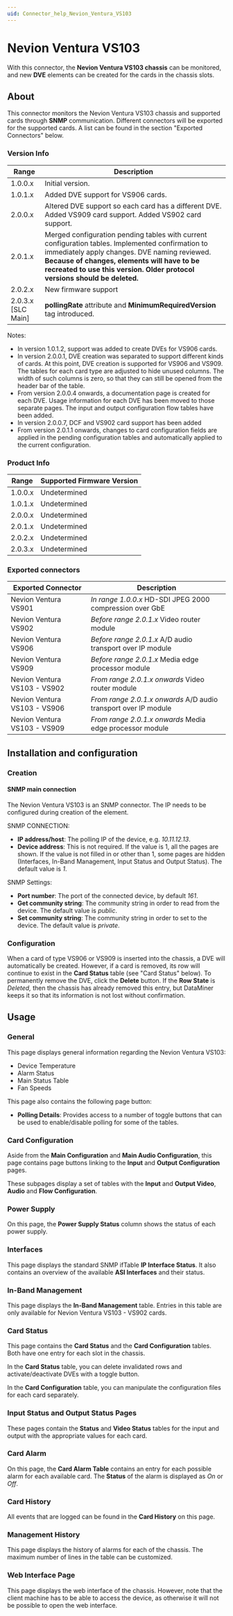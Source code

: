 ```yaml
---
uid: Connector_help_Nevion_Ventura_VS103
---
```


# Nevion Ventura VS103

With this connector, the **Nevion Ventura VS103 chassis** can be monitored, and new **DVE** elements can be created for the cards in the chassis slots.

## About

This connector monitors the Nevion Ventura VS103 chassis and supported cards through **SNMP** communication. Different connectors will be exported for the supported cards. A list can be found in the section "Exported Connectors" below.

### Version Info

| **Range**     | **Description**                                                                                                                                                                                                                                                               |
|----------------------|-------------------------------------------------------------------------------------------------------------------------------------------------------------------------------------------------------------------------------------------------------------------------------|
| 1.0.0.x              | Initial version.                                                                                                                                                                                                                                                              |
| 1.0.1.x              | Added DVE support for VS906 cards.                                                                                                                                                                                                                                            |
| 2.0.0.x              | Altered DVE support so each card has a different DVE. Added VS909 card support. Added VS902 card support.                                                                                                                                                                     |
| 2.0.1.x              | Merged configuration pending tables with current configuration tables. Implemented confirmation to immediately apply changes. DVE naming reviewed. **Because of changes, elements will have to be recreated to use this version. Older protocol versions should be deleted.** |
| 2.0.2.x              | New firmware support                                                                                                                                                                                                                                                          |
| 2.0.3.x \[SLC Main\] | **pollingRate** attribute and **MinimumRequiredVersion** tag introduced.                                                                                                                                                                                                      |

Notes:

- In version 1.0.1.2, support was added to create DVEs for VS906 cards.
- In version 2.0.0.1, DVE creation was separated to support different kinds of cards. At this point, DVE creation is supported for VS906 and VS909. The tables for each card type are adjusted to hide unused columns. The width of such columns is zero, so that they can still be opened from the header bar of the table.
- From version 2.0.0.4 onwards, a documentation page is created for each DVE. Usage information for each DVE has been moved to those separate pages. The input and output configuration flow tables have been added.
- In version 2.0.0.7, DCF and VS902 card support has been added
- From version 2.0.1.1 onwards, changes to card configuration fields are applied in the pending configuration tables and automatically applied to the current configuration.

### Product Info

| Range | Supported Firmware Version |
|------------------|-----------------------------|
| 1.0.0.x          | Undetermined                |
| 1.0.1.x          | Undetermined                |
| 2.0.0.x          | Undetermined                |
| 2.0.1.x          | Undetermined                |
| 2.0.2.x          | Undetermined                |
| 2.0.3.x          | Undetermined                |

### Exported connectors

| **Exported Connector**        | **Description**                                                 |
|------------------------------|-----------------------------------------------------------------|
| Nevion Ventura VS901         | *In range 1.0.0.x* HD-SDI JPEG 2000 compression over GbE        |
| Nevion Ventura VS902         | *Before range 2.0.1.x* Video router module                      |
| Nevion Ventura VS906         | *Before range 2.0.1.x* A/D audio transport over IP module       |
| Nevion Ventura VS909         | *Before range 2.0.1.x* Media edge processor module              |
| Nevion Ventura VS103 - VS902 | *From range 2.0.1.x onwards* Video router module                |
| Nevion Ventura VS103 - VS906 | *From range 2.0.1.x onwards* A/D audio transport over IP module |
| Nevion Ventura VS103 - VS909 | *From range 2.0.1.x onwards* Media edge processor module        |

## Installation and configuration

### Creation

#### SNMP main connection

The Nevion Ventura VS103 is an SNMP connector. The IP needs to be configured during creation of the element.

SNMP CONNECTION:

- **IP address/host**: The polling IP of the device, e.g. *10.11.12.13*.
- **Device address**: This is not required. If the value is 1, all the pages are shown. If the value is not filled in or other than 1, some pages are hidden (Interfaces, In-Band Management, Input Status and Output Status). The default value is *1*.

SNMP Settings:

- **Port number**: The port of the connected device, by default *161*.
- **Get community string**: The community string in order to read from the device. The default value is *public*.
- **Set community string**: The community string in order to set to the device. The default value is *private*.

### Configuration

When a card of type VS906 or VS909 is inserted into the chassis, a DVE will automatically be created. However, if a card is removed, its row will continue to exist in the **Card Status** table (see "Card Status" below). To permanently remove the DVE, click the **Delete** button. If the **Row State** is *Deleted,* then the chassis has already removed this entry, but DataMiner keeps it so that its information is not lost without confirmation.

## Usage

### General

This page displays general information regarding the Nevion Ventura VS103:

- Device Temperature
- Alarm Status
- Main Status Table
- Fan Speeds

This page also contains the following page button:

- **Polling Details**: Provides access to a number of toggle buttons that can be used to enable/disable polling for some of the tables.

### Card Configuration

Aside from the **Main Configuration** and **Main Audio Configuration**, this page contains page buttons linking to the **Input** and **Output Configuration** pages.

These subpages display a set of tables with the **Input** and **Output Video**, **Audio** and **Flow Configuration**.

### Power Supply

On this page, the **Power Supply Status** column shows the status of each power supply.

### Interfaces

This page displays the standard SNMP ifTable **IP Interface Status**. It also contains an overview of the available **ASI Interfaces** and their status.

### In-Band Management

This page displays the **In-Band Management** table. Entries in this table are only available for Nevion Ventura VS103 - VS902 cards.

### Card Status

This page contains the **Card Status** and the **Card Configuration** tables. Both have one entry for each slot in the chassis.

In the **Card Status** table, you can delete invalidated rows and activate/deactivate DVEs with a toggle button.

In the **Card Configuration** table, you can manipulate the configuration files for each card separately.

### Input Status and Output Status Pages

These pages contain the **Status** and **Video Status** tables for the input and output with the appropriate values for each card.

### Card Alarm

On this page, the **Card Alarm Table** contains an entry for each possible alarm for each available card. The **Status** of the alarm is displayed as *On* or *Off*.

### Card History

All events that are logged can be found in the **Card History** on this page.

### Management History

This page displays the history of alarms for each of the chassis. The maximum number of lines in the table can be customized.

### Web Interface Page

This page displays the web interface of the chassis. However, note that the client machine has to be able to access the device, as otherwise it will not be possible to open the web interface.
